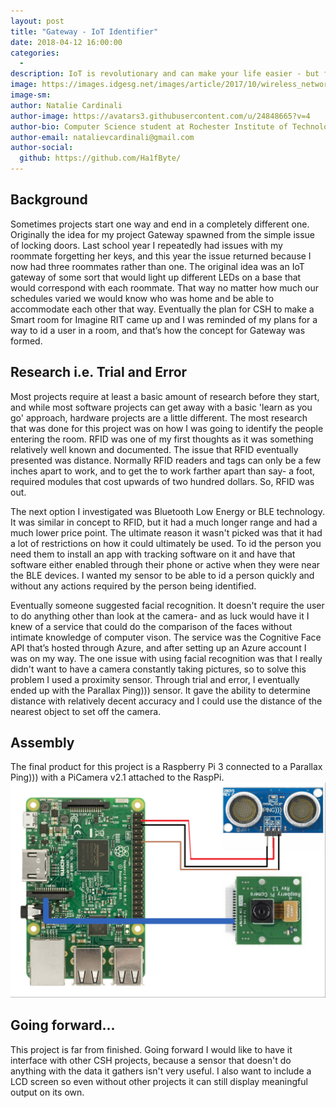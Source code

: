 ```yaml
---
layout: post
title: "Gateway - IoT Identifier"
date: 2018-04-12 16:00:00
categories:
  - 
description: IoT is revolutionary and can make your life easier - but first it needs to know who you are.
image: https://images.idgesg.net/images/article/2017/10/wireless_network_internet_of_things_iot_thinkstock_853701554-100739367-large.jpg
image-sm:
author: Natalie Cardinali
author-image: https://avatars3.githubusercontent.com/u/24848665?v=4
author-bio: Computer Science student at Rochester Institute of Technology 
author-email: natalievcardinali@gmail.com
author-social:
  github: https://github.com/Ha1fByte/
---
```

## Background
Sometimes projects start one way and end in a completely different one. Originally the idea for my project Gateway spawned from the simple issue of locking doors. Last school year I repeatedly had issues with my roommate forgetting her keys, and this year the issue returned because I now had three roommates rather than one. The original idea was an IoT gateway of some sort that would light up different LEDs on a base that would correspond with each roommate. That way no matter how much our schedules varied we would know who was home and be able to accommodate each other that way. Eventually the plan for CSH to make a Smart room for Imagine RIT came up and I was reminded of my plans for a way to id a user in a room, and that’s how the concept for Gateway was formed. 
## Research i.e. Trial and Error
Most projects require at least a basic amount of research before they start, and while most software projects can get away with a basic 'learn as you go' approach, hardware projects are a little different. The most research that was done for this project was on how I was going to identify the people entering the room. RFID was one of my first thoughts as it was something relatively well known and documented. The issue that RFID eventually presented was distance. Normally RFID readers and tags can only be a few inches apart to work, and to get the to work farther apart than say- a foot, required modules that cost upwards of two hundred dollars. So, RFID was out. 

The next option I investigated was Bluetooth Low Energy or BLE technology. It was similar in concept to RFID, but it had a much longer range and had a much lower price point. The ultimate reason it wasn't picked was that it had a lot of restrictions on how it could ultimately be used. To id the person you need them to install an app with tracking software on it and have that software either enabled through their phone or active when they were near the BLE devices. I wanted my sensor to be able to id a person quickly and without any actions required by the person being identified. 

Eventually someone suggested facial recognition. It doesn't require the user to do anything other than look at the camera- and as luck would have it I knew of a service that could do the comparison of the faces without intimate knowledge of computer vison. The service was the Cognitive Face API that’s hosted through Azure, and after setting up an Azure account I was on my way. The one issue with using facial recognition was that I really didn't want to have a camera constantly taking pictures, so to solve this problem I used a proximity sensor. Through trial and error, I eventually ended up with the Parallax Ping))) sensor. It gave the ability to determine distance with relatively decent accuracy and I could use the distance of the nearest object to set off the camera. 
## Assembly
The final product for this project is a Raspberry Pi 3 connected to a Parallax Ping))) with a PiCamera v2.1 attached to the RaspPi. 
![diagram](https://github.com/Ha1fByte/Gateway/blob/master/Gateway%20Pin%20Diagram.png)

## Going forward...

This project is far from finished. Going forward I would like to have it interface with other CSH projects, because a sensor that doesn't do anything with the data it gathers isn't very useful. I also want to include a LCD screen so even without other projects it can still display meaningful output on its own.
